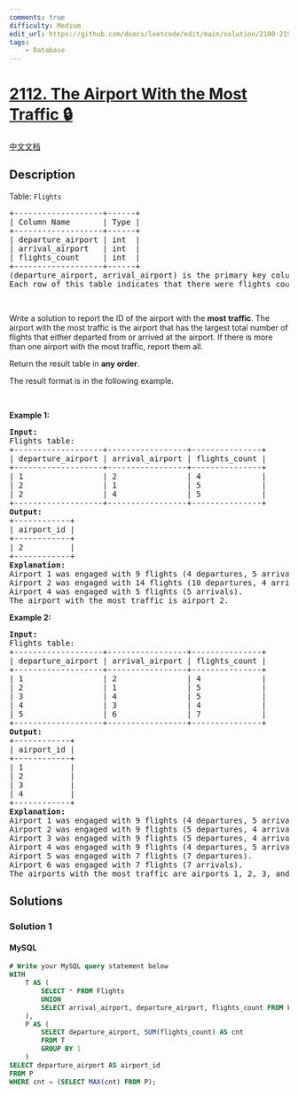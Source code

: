 ```yaml
---
comments: true
difficulty: Medium
edit_url: https://github.com/doocs/leetcode/edit/main/solution/2100-2199/2112.The%20Airport%20With%20the%20Most%20Traffic/README_EN.md
tags:
    - Database
---
```


<!-- problem:start -->

# [2112. The Airport With the Most Traffic 🔒](https://leetcode.com/problems/the-airport-with-the-most-traffic)

[中文文档](/solution/2100-2199/2112.The%20Airport%20With%20the%20Most%20Traffic/README.md)

## Description

<!-- description:start -->

<p>Table: <code>Flights</code></p>

<pre>
+-------------------+------+
| Column Name       | Type |
+-------------------+------+
| departure_airport | int  |
| arrival_airport   | int  |
| flights_count     | int  |
+-------------------+------+
(departure_airport, arrival_airport) is the primary key column (combination of columns with unique values) for this table.
Each row of this table indicates that there were flights_count flights that departed from departure_airport and arrived at arrival_airport.
</pre>

<p>&nbsp;</p>

<p>Write a solution to report the ID of the airport with the <strong>most traffic</strong>. The airport with the most traffic is the airport that has the largest total number of flights that either departed from or arrived at the airport. If there is more than one airport with the most traffic, report them all.</p>

<p>Return the result table in <strong>any order</strong>.</p>

<p>The&nbsp;result format is in the following example.</p>

<p>&nbsp;</p>
<p><strong class="example">Example 1:</strong></p>

<pre>
<strong>Input:</strong> 
Flights table:
+-------------------+-----------------+---------------+
| departure_airport | arrival_airport | flights_count |
+-------------------+-----------------+---------------+
| 1                 | 2               | 4             |
| 2                 | 1               | 5             |
| 2                 | 4               | 5             |
+-------------------+-----------------+---------------+
<strong>Output:</strong> 
+------------+
| airport_id |
+------------+
| 2          |
+------------+
<strong>Explanation:</strong> 
Airport 1 was engaged with 9 flights (4 departures, 5 arrivals).
Airport 2 was engaged with 14 flights (10 departures, 4 arrivals).
Airport 4 was engaged with 5 flights (5 arrivals).
The airport with the most traffic is airport 2.
</pre>

<p><strong class="example">Example 2:</strong></p>

<pre>
<strong>Input:</strong> 
Flights table:
+-------------------+-----------------+---------------+
| departure_airport | arrival_airport | flights_count |
+-------------------+-----------------+---------------+
| 1                 | 2               | 4             |
| 2                 | 1               | 5             |
| 3                 | 4               | 5             |
| 4                 | 3               | 4             |
| 5                 | 6               | 7             |
+-------------------+-----------------+---------------+
<strong>Output:</strong> 
+------------+
| airport_id |
+------------+
| 1          |
| 2          |
| 3          |
| 4          |
+------------+
<strong>Explanation:</strong> 
Airport 1 was engaged with 9 flights (4 departures, 5 arrivals).
Airport 2 was engaged with 9 flights (5 departures, 4 arrivals).
Airport 3 was engaged with 9 flights (5 departures, 4 arrivals).
Airport 4 was engaged with 9 flights (4 departures, 5 arrivals).
Airport 5 was engaged with 7 flights (7 departures).
Airport 6 was engaged with 7 flights (7 arrivals).
The airports with the most traffic are airports 1, 2, 3, and 4.
</pre>

<!-- description:end -->

## Solutions

<!-- solution:start -->

### Solution 1

<!-- tabs:start -->

#### MySQL

```sql
# Write your MySQL query statement below
WITH
    T AS (
        SELECT * FROM Flights
        UNION
        SELECT arrival_airport, departure_airport, flights_count FROM Flights
    ),
    P AS (
        SELECT departure_airport, SUM(flights_count) AS cnt
        FROM T
        GROUP BY 1
    )
SELECT departure_airport AS airport_id
FROM P
WHERE cnt = (SELECT MAX(cnt) FROM P);
```

<!-- tabs:end -->

<!-- solution:end -->

<!-- problem:end -->

